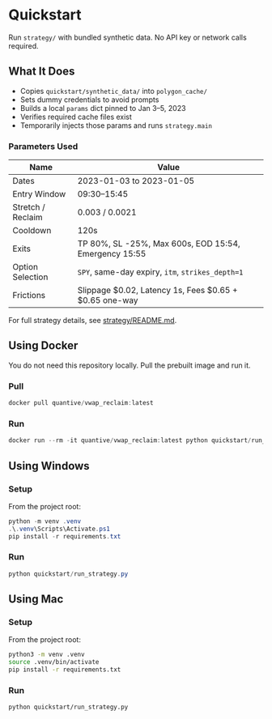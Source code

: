 # Quickstart

Run `strategy/` with bundled synthetic data. No API key or network calls required.

## What It Does

- Copies `quickstart/synthetic_data/` into `polygon_cache/`
- Sets dummy credentials to avoid prompts
- Builds a local `params` dict pinned to Jan 3–5, 2023
- Verifies required cache files exist
- Temporarily injects those params and runs `strategy.main`

### Parameters Used

| Name | Value |
|---|---|
| Dates | 2023-01-03 to 2023-01-05 |
| Entry Window | 09:30–15:45 |
| Stretch / Reclaim | 0.003 / 0.0021 |
| Cooldown | 120s |
| Exits | TP 80%, SL -25%, Max 600s, EOD 15:54, Emergency 15:55 |
| Option Selection | `SPY`, same-day expiry, `itm`, `strikes_depth=1` |
| Frictions | Slippage $0.02, Latency 1s, Fees $0.65 + $0.65 one-way |

For full strategy details, see [strategy/README.md](../strategy/).

## Using Docker

You do not need this repository locally. Pull the prebuilt image and run it.

### Pull

```powershell
docker pull quantive/vwap_reclaim:latest
```

### Run

```powershell
docker run --rm -it quantive/vwap_reclaim:latest python quickstart/run_strategy.py
```


## Using Windows

### Setup

From the project root:

```powershell
python -m venv .venv
.\.venv\Scripts\Activate.ps1
pip install -r requirements.txt
```

### Run

```powershell
python quickstart/run_strategy.py
```

## Using Mac

### Setup

From the project root:

```bash
python3 -m venv .venv
source .venv/bin/activate
pip install -r requirements.txt
```

### Run

```bash
python quickstart/run_strategy.py
```

